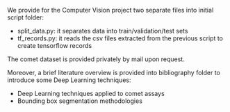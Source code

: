 We provide for the Computer Vision project two separate files into initial script folder:

- split_data.py: it separates data into train/validation/test sets
- tf_records.py: it reads the csv files extracted from the previous script to create tensorflow records

The comet dataset is provided privately by mail upon request.

Moreover, a brief literature overview is provided into bibliography folder to introduce some Deep Learning techniques:

- Deep Learning techniques applied to comet assays
- Bounding box segmentation methodologies


